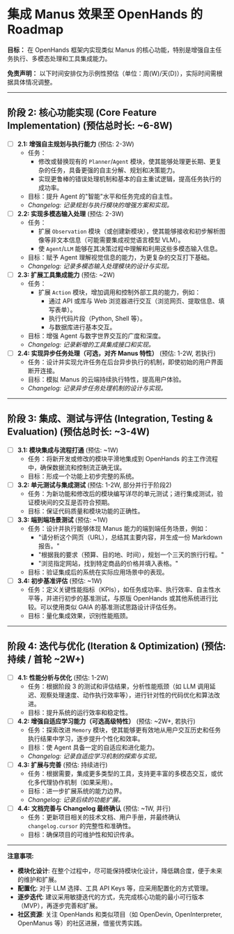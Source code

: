 # 集成 Manus 效果至 OpenHands 的 Roadmap

**目标：** 在 OpenHands 框架内实现类似 Manus 的核心功能，特别是增强自主任务执行、多模态处理和工具集成能力。

**免责声明：** 以下时间安排仅为示例性预估（单位：周(W)/天(D)），实际时间需根据具体情况调整。

---

## 阶段 2: 核心功能实现 (Core Feature Implementation) (预估总时长: ~6-8W)

*   [ ] **2.1: 增强自主规划与执行能力** (预估: 2-3W)
    *   任务：
        *   修改或替换现有的 `Planner`/`Agent` 模块，使其能够处理更长期、更复杂的任务，具备更强的自主分解、规划和决策能力。
        *   实现更鲁棒的错误处理机制和基本的自主重试逻辑，提高任务执行的成功率。
    *   目标：提升 Agent 的"智能"水平和任务完成的自主性。
    *   *Changelog: 记录规划与执行模块的增强方案和实现。*
*   [ ] **2.2: 实现多模态输入处理** (预估: 2-3W)
    *   任务：
        *   扩展 `Observation` 模块（或创建新模块），使其能够接收和初步解析图像等非文本信息（可能需要集成视觉语言模型 VLM）。
        *   使 `Agent`/`LLM` 能够在其决策过程中理解和利用这些多模态输入信息。
    *   目标：赋予 Agent 理解视觉信息的能力，为更复杂的交互打下基础。
    *   *Changelog: 记录多模态输入处理模块的设计与实现。*
*   [ ] **2.3: 扩展工具集成能力** (预估: ~2W)
    *   任务：
        *   扩展 `Action` 模块，增加调用和控制外部工具的能力，例如：
            *   通过 API 或库与 Web 浏览器进行交互（浏览网页、提取信息、填写表单）。
            *   执行代码片段（Python, Shell 等）。
            *   与数据库进行基本交互。
    *   目标：增强 Agent 与数字世界交互的广度和深度。
    *   *Changelog: 记录新增的工具集成接口和实现。*
*   [ ] **2.4: 实现异步任务处理（可选，对齐 Manus 特性）** (预估: 1-2W, 若执行)
    *   任务：设计并实现允许任务在后台异步执行的机制，即使初始的用户界面断开连接。
    *   目标：模拟 Manus 的云端持续执行特性，提高用户体验。
    *   *Changelog: 记录异步任务处理机制的设计与实现。*

---

## 阶段 3: 集成、测试与评估 (Integration, Testing & Evaluation) (预估总时长: ~3-4W)

*   [ ] **3.1: 模块集成与流程打通** (预估: ~1W)
    *   任务：将新开发或修改的模块平滑地集成到 OpenHands 的主工作流程中，确保数据流和控制流正确无误。
    *   目标：形成一个功能上初步完整的系统。
*   [ ] **3.2: 单元测试与集成测试** (预估: 1-2W, 部分并行于阶段2)
    *   任务：为新功能和修改后的模块编写详尽的单元测试；进行集成测试，验证模块间的交互是否符合预期。
    *   目标：保证代码质量和模块功能的正确性。
*   [ ] **3.3: 端到端场景测试** (预估: ~1W)
    *   任务：设计并执行能够体现 Manus 能力的端到端任务场景，例如：
        *   "请分析这个网页（URL），总结其主要内容，并生成一份 Markdown 报告。"
        *   "根据我的要求（预算、目的地、时间），规划一个三天的旅行行程。"
        *   "浏览指定网站，找到特定商品的价格并填入表格。"
    *   目标：验证集成后的系统在实际应用场景中的表现。
*   [ ] **3.4: 初步基准评估** (预估: ~1W)
    *   任务：定义关键性能指标（KPIs），如任务成功率、执行效率、自主性水平等，并进行初步的基准测试，与原版 OpenHands 或其他系统进行比较。可以使用类似 GAIA 的基准测试思路设计评估任务。
    *   目标：量化集成效果，识别性能瓶颈。

---

## 阶段 4: 迭代与优化 (Iteration & Optimization) (预估: 持续 / 首轮 ~2W+)

*   [ ] **4.1: 性能分析与优化** (预估: 1-2W)
    *   任务：根据阶段 3 的测试和评估结果，分析性能瓶颈（如 LLM 调用延迟、观察处理速度、动作执行效率等），进行针对性的代码优化和算法改进。
    *   目标：提升系统的运行效率和稳定性。
*   [ ] **4.2: 增强自适应学习能力（可选高级特性）** (预估: ~2W+, 若执行)
    *   任务：探索改进 `Memory` 模块，使其能够更有效地从用户交互历史和任务执行结果中学习，逐步提升个性化和效率。
    *   目标：使 Agent 具备一定的自适应和进化能力。
    *   *Changelog: 记录自适应学习机制的探索与实现。*
*   [ ] **4.3: 扩展与完善** (预估: 持续进行)
    *   任务：根据需要，集成更多类型的工具，支持更丰富的多模态交互，或优化多代理协作机制（如果采用）。
    *   目标：进一步扩展系统的能力边界。
    *   *Changelog: 记录后续的功能扩展。*
*   [ ] **4.4: 文档完善与 Changelog 最终确认** (预估: ~1W, 并行)
    *   任务：更新项目相关的技术文档、用户手册，并最终确认 `changelog.cursor` 的完整性和准确性。
    *   目标：确保项目的可维护性和知识传承。

---

**注意事项:**

*   **模块化设计**: 在整个过程中，尽可能保持模块化设计，降低耦合度，便于未来的维护和扩展。
*   **配置化**: 对于 LLM 选择、工具 API Keys 等，应采用配置化的方式管理。
*   **逐步迭代**: 建议采用敏捷迭代的方式，先完成核心功能的最小可行版本（MVP），再逐步完善和扩展。
*   **社区资源**: 关注 OpenHands 和类似项目（如 OpenDevin, OpenInterpreter, OpenManus 等）的社区进展，借鉴优秀实践。 